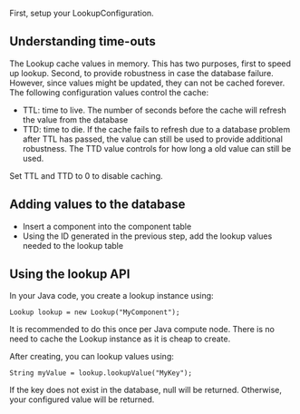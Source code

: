 First, setup your LookupConfiguration.

## Understanding time-outs ##
The Lookup cache values in memory. This has two purposes, first to speed up lookup. Second, to provide robustness in case the database failure. However, since values might be updated, they can not be cached forever. The following configuration values control the cache:
  * TTL: time to live. The number of seconds before the cache will refresh the value from the database
  * TTD: time to die. If the cache fails to refresh due to a database problem after TTL has passed, the value can still be used to provide additional robustness. The TTD value controls for how long a old value can still be used.

Set TTL and TTD to 0 to disable caching.

## Adding values to the database ##
  * Insert a component into the component table
  * Using the ID generated in the previous step, add the lookup values needed to the lookup table

## Using the lookup API ##
In your Java code, you create a lookup instance using:
```
Lookup lookup = new Lookup("MyComponent");
```

It is recommended to do this once per Java compute node. There is no need to cache the Lookup instance as it is cheap to create.

After creating, you can lookup values using:
```
String myValue = lookup.lookupValue("MyKey");
```

If the key does not exist in the database, null will be returned. Otherwise, your configured value will be returned.